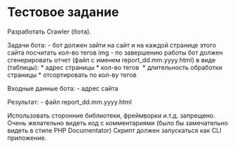 # Тестовое задание

Разработать Crawler (бота).

Задачи бота:
    - бот должен зайти на сайт и на каждой странице этого сайта посчитать кол-во тегов img
    - по завершению работы бот должен сгенерировать отчет (файл с именем report_dd.mm.yyyy.html) в виде (таблицы):
        * адрес страницы
        * кол-во тегов <img>
        * длительность обработки страницы
        * отсортировать по кол-ву тегов <img>

Входные данные бота:
    - адрес сайта

Результат:
    - файл report_dd.mm.yyyy.html

Использовать сторонние библиотеки, фреймворки и.т.д. запрещено.
Очень желательно видеть код с комментариями (было бы замечательно видеть в стиле PHP Documentator)
Скрипт должен запускаться как CLI приложение.
